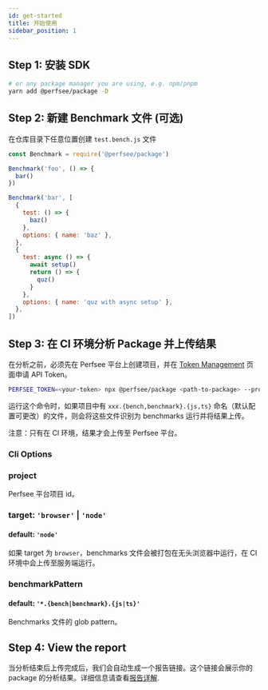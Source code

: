 ```yaml
---
id: get-started
title: 开始使用
sidebar_position: 1
---
```


## Step 1: 安装 SDK

```bash
# or any package manager you are using, e.g. npm/pnpm
yarn add @perfsee/package -D
```

## Step 2: 新建 Benchmark 文件 (可选)

在仓库目录下任意位置创建 `test.bench.js` 文件

```js
const Benchmark = require('@perfsee/package')

Benchmark('foo', () => {
  bar()
})

Benchmark('bar', [
  {
    test: () => {
      baz()
    },
    options: { name: 'baz' },
  },
  {
    test: async () => {
      await setup()
      return () => {
        quz()
      }
    },
    options: { name: 'quz with async setup' },
  },
])
```

## Step 3: 在 CI 环境分析 Package 并上传结果

在分析之前，必须先在 Perfsee 平台上创建项目，并在 [Token Management](https://perfsee.com/me/access-token) 页面申请 API Token。

```bash
PERFSEE_TOKEN=<your-token> npx @perfsee/package <path-to-package> --project=<perfsee-project-id>
```

运行这个命令时，如果项目中有 `xxx.{bench,benchmark}.{js,ts}` 命名（默认配置可更改）的文件，则会将这些文件识别为 benchmarks 运行并将结果上传。

注意：只有在 CI 环境，结果才会上传至 Perfsee 平台。

### Cli Options

### project

Perfsee 平台项目 id。

### target: `'browser'` | `'node'`

#### default: `'node'`

如果 target 为 `browser`，benchmarks 文件会被打包在无头浏览器中运行，在 CI 环境中会上传至服务端运行。

### benchmarkPattern

#### default: `'*.{bench|benchmark}.{js|ts}'`

Benchmarks 文件的 glob pattern。

## Step 4: View the report

当分析结束后上传完成后，我们会自动生成一个报告链接。这个链接会展示你的 package 的分析结果。详细信息请查看[报告详解](./package-report).
